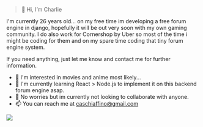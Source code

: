 > 👋 Hi, I’m Charlie
> 
I'm currently 26 years old... on my free time im developing a free forum engine in django, hopefully it will be out very soon with my own gaming community.
I do also work for Cornershop by Uber so most of the time i might be coding for them and on my spare time coding that tiny forum engine system.

If you need anything, just let me know and contact me for further information.

- 👀 I'm interested in movies and anime most likely...
- 🌱 I'm currently learning React > Node.js to implement it on this backend forum engine asap.
- 💞️ No worries but im currently not looking to collaborate with anyone.
- 📫 You can reach me at caschiaffino@gmail.com


![](https://emoji.slack-edge.com/T04DMF037/pepeasalto/2844c477943b10a4.png)
